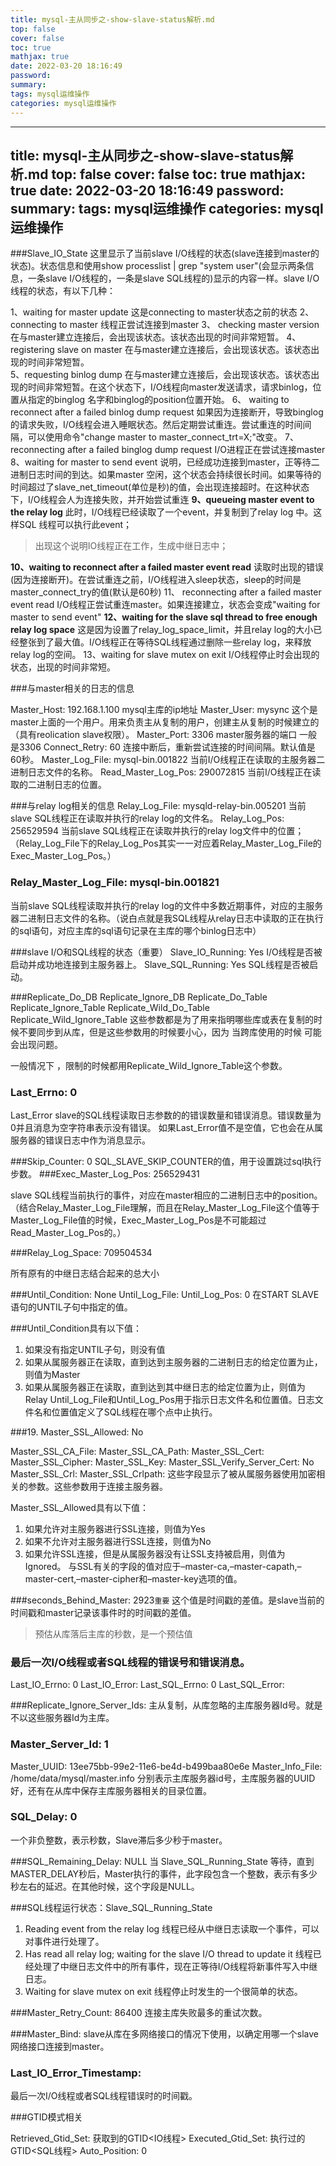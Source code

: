 ```yaml
---
title: mysql-主从同步之-show-slave-status解析.md
top: false
cover: false
toc: true
mathjax: true
date: 2022-03-20 18:16:49
password:
summary:
tags: mysql运维操作
categories: mysql运维操作
---
```

---
title: mysql-主从同步之-show-slave-status解析.md
top: false
cover: false
toc: true
mathjax: true
date: 2022-03-20 18:16:49
password:
summary:
tags: mysql运维操作
categories: mysql运维操作
---
###Slave_IO_State
这里显示了当前slave I/O线程的状态(slave连接到master的状态)。状态信息和使用show processlist | grep "system user"(会显示两条信息，一条slave I/O线程的，一条是slave SQL线程的)显示的内容一样。slave I/O线程的状态，有以下几种：
     
1、waiting for master update
        这是connecting to master状态之前的状态
2、connecting to master
线程正尝试连接到master
3、 checking master version
在与master建立连接后，会出现该状态。该状态出现的时间非常短暂。
4、 registering slave on master
在与master建立连接后，会出现该状态。该状态出现的时间非常短暂。  
5、requesting binlog dump
在与master建立连接后，会出现该状态。该状态出现的时间非常短暂。在这个状态下，I/O线程向master发送请求，请求binlog，位置从指定的binglog 名字和binglog的position位置开始。
6、 waiting to reconnect after a failed binlog dump request
如果因为连接断开，导致binglog的请求失败，I/O线程会进入睡眠状态。然后定期尝试重连。尝试重连的时间间隔，可以使用命令"change master to master_connect_trt=X;"改变。
7、reconnecting after a failed binglog dump request
 I/O进程正在尝试连接master
8、waiting for master to send event
说明，已经成功连接到master，正等待二进制日志时间的到达。如果master 空闲，这个状态会持续很长时间。如果等待的时间超过了slave_net_timeout(单位是秒)的值，会出现连接超时。在这种状态下，I/O线程会人为连接失败，并开始尝试重连
**9、queueing master event to the relay log** 
此时，I/O线程已经读取了一个event，并复制到了relay log 中。这样SQL 线程可以执行此event；
>出现这个说明IO线程正在工作，生成中继日志中；

**10、waiting to reconnect after a failed master event read**
读取时出现的错误(因为连接断开)。在尝试重连之前，I/O线程进入sleep状态，sleep的时间是master_connect_try的值(默认是60秒)
11、 reconnecting after a failed master event read
I/O线程正尝试重连master。如果连接建立，状态会变成"waiting for master to send event"
**12、waiting for the slave sql thread to free enough relay log space**
这是因为设置了relay_log_space_limit，并且relay log的大小已经整张到了最大值。I/O线程正在等待SQL线程通过删除一些relay log，来释放relay log的空间。
13、waiting for slave mutex on exit
I/O线程停止时会出现的状态，出现的时间非常短。


###与master相关的日志的信息

Master_Host: 192.168.1.100  mysql主库的ip地址
Master_User: mysync  这个是master上面的一个用户。用来负责主从复制的用户，创建主从复制的时候建立的（具有reolication slave权限）。
Master_Port: 3306  master服务器的端口  一般是3306
Connect_Retry: 60 连接中断后，重新尝试连接的时间间隔。默认值是60秒。
Master_Log_File: mysql-bin.001822 当前I/O线程正在读取的主服务器二进制日志文件的名称。
Read_Master_Log_Pos: 290072815  当前I/O线程正在读取的二进制日志的位置。

 
###与relay log相关的信息
 Relay_Log_File: mysqld-relay-bin.005201
当前slave SQL线程正在读取并执行的relay log的文件名。
 Relay_Log_Pos: 256529594
当前slave SQL线程正在读取并执行的relay log文件中的位置；（Relay_Log_File下的Relay_Log_Pos其实一一对应着Relay_Master_Log_File的Exec_Master_Log_Pos。）

### Relay_Master_Log_File: mysql-bin.001821

当前slave SQL线程读取并执行的relay log的文件中多数近期事件，对应的主服务器二进制日志文件的名称。（说白点就是我SQL线程从relay日志中读取的正在执行的sql语句，对应主库的sql语句记录在主库的哪个binlog日志中）

 

###slave I/O和SQL线程的状态（重要）
 Slave_IO_Running: Yes
I/O线程是否被启动并成功地连接到主服务器上。
Slave_SQL_Running: Yes
SQL线程是否被启动。

###Replicate_Do_DB
  Replicate_Ignore_DB
  Replicate_Do_Table
  Replicate_Ignore_Table
  Replicate_Wild_Do_Table
  Replicate_Wild_Ignore_Table
这些参数都是为了用来指明哪些库或表在复制的时候不要同步到从库，但是这些参数用的时候要小心，因为 当跨库使用的时候 可能会出现问题。

一般情况下 ，限制的时候都用Replicate_Wild_Ignore_Table这个参数。

 
### Last_Errno: 0

Last_Error
slave的SQL线程读取日志参数的的错误数量和错误消息。错误数量为0并且消息为空字符串表示没有错误。
如果Last_Error值不是空值，它也会在从属服务器的错误日志中作为消息显示。  

###Skip_Counter: 0
SQL_SLAVE_SKIP_COUNTER的值，用于设置跳过sql执行步数。
###Exec_Master_Log_Pos: 256529431

slave SQL线程当前执行的事件，对应在master相应的二进制日志中的position。（结合Relay_Master_Log_File理解，而且在Relay_Master_Log_File这个值等于Master_Log_File值的时候，Exec_Master_Log_Pos是不可能超过Read_Master_Log_Pos的。）

###Relay_Log_Space: 709504534

所有原有的中继日志结合起来的总大小
 
###Until_Condition: None
  Until_Log_File:
  Until_Log_Pos: 0
在START SLAVE语句的UNTIL子句中指定的值。

 

###Until_Condition具有以下值：

1) 如果没有指定UNTIL子句，则没有值
2) 如果从属服务器正在读取，直到达到主服务器的二进制日志的给定位置为止，则值为Master
3) 如果从属服务器正在读取，直到达到其中继日志的给定位置为止，则值为Relay
Until_Log_File和Until_Log_Pos用于指示日志文件名和位置值。日志文件名和位置值定义了SQL线程在哪个点中止执行。

 

###19. Master_SSL_Allowed: No

  Master_SSL_CA_File: 
  Master_SSL_CA_Path: 
  Master_SSL_Cert: 
  Master_SSL_Cipher: 
  Master_SSL_Key:
  Master_SSL_Verify_Server_Cert: No 
  Master_SSL_Crl: 
  Master_SSL_Crlpath:
这些字段显示了被从属服务器使用加密相关的参数。这些参数用于连接主服务器。

Master_SSL_Allowed具有以下值：

1) 如果允许对主服务器进行SSL连接，则值为Yes
2) 如果不允许对主服务器进行SSL连接，则值为No
3) 如果允许SSL连接，但是从属服务器没有让SSL支持被启用，则值为Ignored。
与SSL有关的字段的值对应于–master-ca,–master-capath,–master-cert,–master-cipher和–master-key选项的值。

###seconds_Behind_Master: 2923`重要`
这个值是时间戳的差值。是slave当前的时间戳和master记录该事件时的时间戳的差值。

>预估从库落后主库的秒数，是一个预估值

### 最后一次I/O线程或者SQL线程的错误号和错误消息。
Last_IO_Errno: 0
Last_IO_Error: 
Last_SQL_Errno: 0
Last_SQL_Error: 

  

 

###Replicate_Ignore_Server_Ids: 
主从复制，从库忽略的主库服务器Id号。就是不以这些服务器Id为主库。


### Master_Server_Id: 1
  Master_UUID: 13ee75bb-99e2-11e6-be4d-b499baa80e6e
  Master_Info_File: /home/data/mysql/master.info
  分别表示主库服务器id号，主库服务器的UUID好，还有在从库中保存主库服务器相关的目录位置。


### SQL_Delay: 0
一个非负整数，表示秒数，Slave滞后多少秒于master。

###SQL_Remaining_Delay: NULL
当 Slave_SQL_Running_State 等待，直到MASTER_DELAY秒后，Master执行的事件，此字段包含一个整数，表示有多少秒左右的延迟。在其他时候，这个字段是NULL。


###SQL线程运行状态：Slave_SQL_Running_State

 1) Reading event from the relay log
线程已经从中继日志读取一个事件，可以对事件进行处理了。
 2) Has read all relay log; waiting for the slave I/O thread to update it
线程已经处理了中继日志文件中的所有事件，现在正等待I/O线程将新事件写入中继日志。
 3) Waiting for slave mutex on exit
线程停止时发生的一个很简单的状态。

###Master_Retry_Count: 86400
连接主库失败最多的重试次数。

 

###Master_Bind: 
slave从库在多网络接口的情况下使用，以确定用哪一个slave网络接口连接到master。


### Last_IO_Error_Timestamp: 
   最后一次I/O线程或者SQL线程错误时的时间戳。

 

###GTID模式相关

Retrieved_Gtid_Set: 获取到的GTID<IO线程>
Executed_Gtid_Set: 执行过的GTID<SQL线程>
Auto_Position: 0
